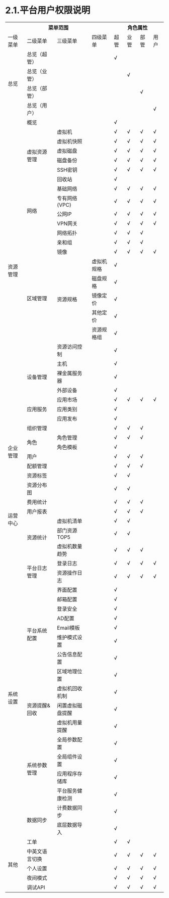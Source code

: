 # 2.1.平台用户权限说明

<table>
    <tr>
        <th colspan="4">菜单范围</th>
        <th colspan="4">角色属性</th>
    </tr>
    <tr>
        <td>一级菜单</td>
        <td>二级菜单</td>
        <td>三级菜单</td>
        <td>四级菜单</td>
        <td>超管</td>
        <td>业管</td>
        <td>部管</td>
        <td>用户</td>
    </tr>
    <tr>
        <td rowspan="4">总览</td>
        <td>总览（超管）</td><td></td><td></td>
        <td>√</td><td></td><td></td><td></td>
    </tr>
    <tr>
        <td>总览（业管）</td><td></td><td></td><td></td>
        <td>√</td><td></td><td></td>
    </tr>
    <tr>
        <td>总览（部管）</td><td></td><td></td><td></td><td></td>
        <td>√</td><td></td>
    </tr>
    <tr>
        <td>总览（用户）</td><td></td><td></td><td></td><td></td><td></td>
        <td>√</td>
    </tr>
    <tr>
        <td rowspan="26">资源管理</td>
        <td>概览</td><td></td><td></td>
        <td>√</td><td></td><td></td><td></td>
    </tr>
    <tr>
        <td rowspan="6">虚拟资源管理</td>
        <td>虚拟机</td><td></td>
        <td>√</td>
        <td>√</td>
        <td>√</td>
        <td>√</td>
    </tr>
    <tr>
        <td>虚拟机快照</td><td></td>
        <td>√</td>
        <td>√</td>
        <td>√</td>
        <td>√</td>
    </tr>
    <tr>
        <td>虚拟磁盘</td><td></td>
        <td>√</td>
        <td>√</td>
        <td>√</td>
        <td>√</td>
    </tr>
    <tr>
        <td>磁盘备份</td><td></td>
        <td>√</td>
        <td>√</td>
        <td>√</td>
        <td>√</td>
    </tr>
    <tr>
        <td>SSH密钥</td><td></td>
        <td>√</td>
        <td>√</td>
        <td>√</td>
        <td>√</td>
    </tr>
    <tr>
        <td>回收站</td><td></td>
        <td>√</td><td></td><td></td><td></td>
    </tr>
    <tr>
        <td rowspan="5">网络</td>
        <td>基础网络</td><td></td>
        <td>√</td>
        <td>√</td>
        <td>√</td>
        <td>√</td>
    </tr>
    <tr>
        <td>专有网络(VPC)</td><td></td>
        <td>√</td>
        <td>√</td>
        <td>√</td>
        <td>√</td>
    </tr>
    <tr>
        <td>公网IP</td><td></td>
        <td>√</td>
        <td>√</td>
        <td>√</td>
        <td>√</td>
    </tr>
    <tr>
        <td>VPN网关</td><td></td>
        <td>√</td>
        <td>√</td>
        <td>√</td>
        <td>√</td>
    </tr>
    <tr>
        <td>网络拓扑</td><td></td>
        <td>√</td>
        <td>√</td>
        <td>√</td><td></td>
    </tr>
    <tr>
        <td rowspan="8">区域管理</td>
        <td>亲和组</td><td></td>
        <td>√</td>
        <td>√</td>
        <td>√</td>
        <td></td>
    </tr>
    <tr>
        <td>镜像</td><td></td>
        <td>√</td>
        <td>√</td>
        <td>√</td>
        <td>√</td>
    </tr>
    <tr>
        <td rowspan="5">资源规格</td>
        <td>虚拟机规格</td>
        <td>√</td><td></td><td></td><td></td>
    </tr>
    <tr>
        <td>磁盘规格</td>
        <td>√</td><td></td><td></td><td></td>
    </tr>
    <tr>
        <td>镜像定价</td>
        <td>√</td><td></td><td></td><td></td>
    </tr>
    <tr>
        <td>其他定价</td>
        <td>√</td><td></td><td></td><td></td>
    </tr>
    <tr>
        <td>资源规格组</td>
        <td>√</td><td></td><td></td><td></td>
    </tr>
    <tr>
        <td>资源访问控制</td><td></td>
        <td>√</td><td></td><td></td><td></td>
    </tr>
    <tr>
        <td rowspan="3">设备管理</td>
        <td>主机</td><td></td>
        <td>√</td><td></td><td></td><td></td>
    </tr>
    <tr>
        <td>裸金属服务器</td><td></td>
        <td>√</td><td></td><td></td><td></td>
    </tr>
    <tr>
        <td>外部设备</td><td></td>
        <td>√</td><td></td><td></td><td></td>
    </tr>
    <tr>
    <td rowspan="3">应用服务</td>
    <td>应用市场</td><td></td>
    <td>√</td>
    <td>√</td>
    <td>√</td>
    <td>√</td>
</tr>
<tr>
    <td>应用类别</td><td></td>
    <td>√</td>
    <td></td>
    <td></td>
    <td></td>
</tr>
    <tr>
        <td>应用发布</td><td></td>
        <td>√</td>
        <td></td>
        <td></td>
        <td></td>
    </tr>
    <tr>
        <td rowspan="6">企业管理</td>
        <td>组织管理</td><td></td><td></td>
        <td>√</td>
        <td>√</td>
        <td>√</td><td></td>
    </tr>
    <tr>
        <td rowspan="2">角色</td>
        <td>角色管理</td><td></td>
        <td>√</td>
        <td>√</td>
        <td>√</td><td></td>
    </tr>
    <tr>
        <td>角色模板</td><td></td>
        <td>√</td><td></td><td></td><td></td>
    </tr>
    <tr>
        <td>用户</td><td></td><td></td>
        <td>√</td>
        <td>√</td>
        <td>√</td><td></td>
    </tr>
    <tr>
        <td>配额管理</td><td></td><td></td>
        <td>√</td>
        <td>√</td>
        <td>√</td><td></td>
    </tr>
    <tr>
        <td>资源标签</td><td></td><td></td>
        <td>√</td>
        <td>√</td><td></td><td></td>
    </tr>
    <tr>
        <td rowspan="6">运营中心</td>
        <td>资源分布图</td><td></td><td></td>
        <td>√</td>
        <td>√</td><td></td><td></td>
    </tr>
    <tr>
        <td>费用统计</td><td></td><td></td>
        <td>√</td>
        <td>√</td>
        <td>√</td><td></td>
    </tr>
     <tr>
        <td>用户报表</td><td></td><td></td>
        <td>√</td>
        <td>√</td>
        <td>√</td><td></td>
    </tr>
    <tr>
        <td rowspan="3">资源统计</td>
        <td>虚拟机清单</td><td></td>
        <td>√</td>
        <td>√</td><td></td><td></td>
    </tr>
    <tr>
        <td>部门资源TOP5</td><td></td>
        <td>√</td>
        <td>√</td><td></td><td></td>
    </tr>
    <tr>
        <td>虚拟机数量趋势</td><td></td>
        <td>√</td>
        <td>√</td>
        <td>√</td><td></td>
    </tr>
    <tr>
        <td rowspan="19">系统设置</td>
        <td rowspan="2">平台日志管理</td>
        <td>登录日志</td><td></td>
        <td>√</td>
        <td>√</td>
        <td>√</td>
        <td>√</td>
    </tr>
    <tr>
        <td>资源操作日志</td><td></td>
        <td>√</td>
        <td>√</td>
        <td>√</td>
        <td>√</td>
    </tr>
    <tr>
        <td rowspan="8">平台系统配置</td>
        <td>界面配置</td><td></td>
        <td>√</td><td></td><td></td><td></td>
    </tr>
    <tr>
        <td>邮箱配置</td><td></td>
        <td>√</td><td></td><td></td><td></td>
    </tr>
    <tr>
        <td>登录安全</td><td></td>
        <td>√</td><td></td><td></td><td></td>
    </tr>
    <tr>
        <td>AD配置</td><td></td>
        <td>√</td><td></td><td></td><td></td>
    </tr>
    <tr>
        <td>Email模板</td><td></td>
        <td>√</td><td></td><td></td><td></td>
    </tr>
    <tr>
        <td>维护模式设置</td><td></td>
        <td>√</td><td></td><td></td><td></td>
    </tr>
    <tr>
        <td>公告信息配置</td><td></td>
        <td>√</td><td></td><td></td><td></td>
    </tr>
    <tr>
        <td>区域地理位置</td><td></td>
        <td>√</td><td></td><td></td><td></td>
    </tr>
    <tr>
        <td rowspan="3">资源提醒&回收</td>
        <td>虚拟机回收机制</td><td></td>
        <td>√</td><td></td><td></td><td></td>
    </tr>
    <tr>
        <td>闲置虚拟磁盘提醒</td><td></td>
        <td>√</td><td></td><td></td><td></td>
    </tr>
    <tr>
        <td>虚拟机用量提醒</td><td></td>
        <td>√</td><td></td><td></td><td></td>
    </tr>
    <tr>
        <td rowspan="4">系统参数管理</td>
        <td>全局参数配置</td><td></td>
        <td>√</td><td></td><td></td><td></td>
    </tr>
    <tr>
        <td>全局组件设置</td><td></td>
        <td>√</td><td></td><td></td><td></td>
    </tr>
    <tr>
        <td>应用程序存储库</td><td></td>
        <td>√</td><td></td><td></td><td></td>
    </tr>
    <tr>
        <td>平台服务健康检测</td><td></td>
        <td>√</td><td></td><td></td><td></td>
    </tr>
    <tr>
        <td rowspan="2">数据同步</td>
        <td>计费数据同步</td><td></td>
        <td>√</td><td></td><td></td><td></td>
    </tr>
    <tr>
        <td>底层数据导入</td><td></td>
        <td>√</td><td></td><td></td><td></td>
    </tr>
    <tr>
        <td rowspan="6">其他</td>
          <tr>
        <td>工单</td><td></td><td></td>
        <td>√</td>
        <td>√</td>
        <td></td>
        <td></td>
    </tr>
        <td>中英文语言切换</td><td></td><td></td>
        <td>√</td>
        <td>√</td>
        <td>√</td>
        <td>√</td>
    </tr>
    <tr>
        <td>个人设置</td><td></td><td></td>
        <td>√</td>
        <td>√</td>
        <td>√</td>
        <td>√</td>
    </tr>
      <tr>
        <td>夜间模式</td><td></td><td></td>
        <td>√</td>
        <td>√</td>
        <td>√</td>
        <td>√</td>
    </tr>
    <tr>
        <td>调试API</td><td></td><td></td>
        <td>√</td>
        <td>√</td>
        <td>√</td>
        <td>√</td>
    </tr>
</table>



